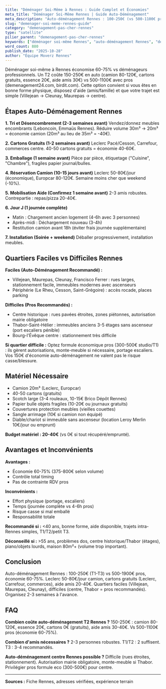 ```yaml
---
title: "Déménager Soi-Même à Rennes : Guide Complet et Économies"
meta_title: "Déménager Soi-Même Rennes | Guide Auto-Déménagement"
meta_description: "Auto-déménagement Rennes : 100-250€ (vs 500-1100€ pros). Location camion, cartons gratuits, aide amis. Guide étape par étape + checklist."
slug: "demenager-soi-meme-rennes-guide"
category: "demenagement-pas-cher-rennes"
type: "satellite"
pilier_parent: "demenagement-pas-cher-rennes"
keywords: ["déménager soi-même Rennes", "auto-déménagement Rennes", "déménagement seul Rennes"]
word_count: 880
publish_date: "2025-10-28"
author: "Équipe Moverz Rennes"
---
```


Déménager soi-même à Rennes économise 60-75% vs déménageurs professionnels. Un T2 coûte 150-250€ en auto (camion 80-120€, cartons gratuits, essence 20€, aide amis 30€) vs 500-1100€ avec pros (demenagement24.com, birdit.com). Cette option convient si vous êtes en bonne forme physique, disposez d'aide (amis/famille) et que votre trajet est simple (Villejean → Cleunay, Maurepas → centre).

## Étapes Auto-Déménagement Rennes

**1. Tri et Désencombrement (2-3 semaines avant)**
Vendez/donnez meubles encombrants (Leboncoin, Emmaüs Rennes). Réduire volume 30m³ → 20m³ = économie camion (20m³ au lieu de 35m³ = -40€).

**2. Cartons Gratuits (1-2 semaines avant)**
Leclerc Pacé/Cesson, Carrefour, commerces centre. 40-50 cartons gratuits = économie 40-60€.

**3. Emballage (1 semaine avant)**
Pièce par pièce, étiquetage ("Cuisine", "Chambre"), fragiles papier journal/bulles.

**4. Réservation Camion (10-15 jours avant)**
Leclerc 50-80€/jour (économique), Europcar 80-120€. Semaine moins cher que weekend (-10%).

**5. Mobilisation Aide (Confirmez 1 semaine avant)**
2-3 amis robustes. Contrepartie : repas/pizza 20-40€.

**6. Jour J (1 journée complète)**
- Matin : Chargement ancien logement (4-6h avec 3 personnes)
- Après-midi : Déchargement nouveau (3-4h)
- Restitution camion avant 18h (éviter frais journée supplémentaire)

**7. Installation (Soirée + weekend)**
Déballer progressivement, installation meubles.

## Quartiers Faciles vs Difficiles Rennes

**Faciles (Auto-Déménagement Recommandé) :**
- Villejean, Maurepas, Cleunay, Francisco Ferrer : rues larges, stationnement facile, immeubles modernes avec ascenseurs
- Périphérie (Le Rheu, Cesson, Saint-Grégoire) : accès rocade, places parking

**Difficiles (Pros Recommandés) :**
- Centre historique : rues pavées étroites, zones piétonnes, autorisation mairie obligatoire
- Thabor-Saint-Hélier : immeubles anciens 3-5 étages sans ascenseur (port escaliers pénible)
- Bourg-l'Évêque centre : stationnement très difficile

**Si quartier difficile :** Optez formule économique pros (300-500€ studio/T1) : ils gèrent autorisations, monte-meuble si nécessaire, portage escaliers. Vos 150€ d'économie auto-déménagement ne valent pas le risque casse/blessure.

## Matériel Nécessaire

- Camion 20m³ (Leclerc, Europcar)
- 40-50 cartons (gratuits)
- Scotch large (3-4 rouleaux, 10-15€ Brico Dépôt Rennes)
- Papier bulle objets fragiles (10-20€ ou journaux gratuits)
- Couvertures protection meubles (vieilles couettes)
- Sangle arrimage (10€ si camion non équipé)
- Diable/chariot si immeuble sans ascenseur (location Leroy Merlin 10€/jour ou emprunt)

**Budget matériel : 20-40€** (vs 0€ si tout récupéré/emprunté).

## Avantages et Inconvénients

**Avantages :**
- Économie 60-75% (375-800€ selon volume)
- Contrôle total timing
- Pas de contrainte RDV pros

**Inconvénients :**
- Effort physique (portage, escaliers)
- Temps (journée complète vs 4-6h pros)
- Risque casse si mal emballé
- Responsabilité totale

**Recommandé si :** <40 ans, bonne forme, aide disponible, trajets intra-Rennes simples, T1/T2/petit T3.

**Déconseillé si :** >55 ans, problèmes dos, centre historique/Thabor (étages), piano/objets lourds, maison 80m²+ (volume trop important).

## Conclusion

Auto-déménagement Rennes : 100-250€ (T1-T3) vs 500-1900€ pros, économie 60-75%. Leclerc 50-80€/jour camion, cartons gratuits (Leclerc, Carrefour, commerces), aide amis 20-40€. Quartiers faciles (Villejean, Maurepas, Cleunay), difficiles (centre, Thabor = pros recommandés). Organisez 2-3 semaines à l'avance.

## FAQ

**Combien coûte auto-déménagement T2 Rennes ?**
150-250€ : camion 80-120€, essence 20€, cartons 0€ (gratuits), aide amis 30-40€. Vs 500-1100€ pros (économie 60-75%).

**Combien d'amis nécessaires ?**
2-3 personnes robustes. T1/T2 : 2 suffisent. T3 : 3-4 recommandés.

**Auto-déménagement centre Rennes possible ?**
Difficile (rues étroites, stationnement). Autorisation mairie obligatoire, monte-meuble si Thabor. Privilégier pros formule eco (300-500€) pour centre.

---
**Sources :** Fiche Rennes, adresses vérifiées, expérience terrain

